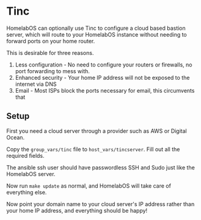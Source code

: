 # Tinc

HomelabOS can optionally use Tinc to configure a cloud based bastion server, which will route
to your HomelabOS instance without needing to forward ports on your home router.

This is desirable for three reasons.

1. Less configuration - No need to configure your routers or firewalls, no port forwarding to mess with.
2. Enhanced security - Your home IP address will not be exposed to the internet via DNS
3. Email - Most ISPs block the ports necessary for email, this circumvents that

## Setup

First you need a cloud server through a provider such as AWS or Digital Ocean.

Copy the `group_vars/tinc` file to `host_vars/tincserver`. Fill out all the required fields.

The ansible ssh user should have passwordless SSH and Sudo just like the HomelabOS server.

Now run `make update` as normal, and HomelabOS will take care of everything else.

Now point your domain name to your cloud server's IP address rather than your home IP address,
and everything should be happy!
